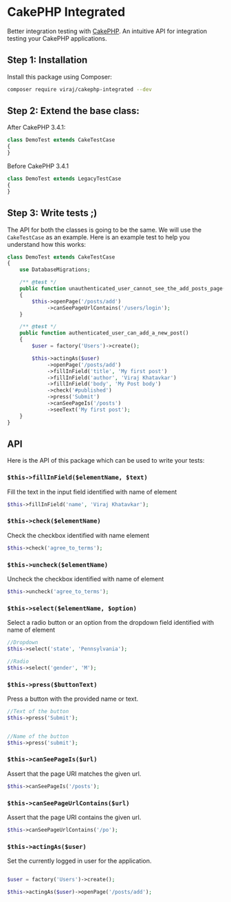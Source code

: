 # CakePHP Integrated
Better integration testing with [CakePHP](https://cakephp.org). An intuitive API for integration testing your CakePHP applications.

## Step 1: Installation
Install this package using Composer:

```bash
composer require viraj/cakephp-integrated --dev
```

## Step 2: Extend the base class:

After CakePHP 3.4.1:

```php
class DemoTest extends CakeTestCase
{
}
```

Before CakePHP 3.4.1

```php
class DemoTest extends LegacyTestCase
{
}
```

## Step 3: Write tests ;)

The API for both the classes is going to be the same. We will use the `CakeTestCase` as an example. Here is an example test to help you understand how this works:

```php
class DemoTest extends CakeTestCase
{
    use DatabaseMigrations;

    /** @test */
    public function unauthenticated_user_cannot_see_the_add_posts_page()
    {
        $this->openPage('/posts/add')
             ->canSeePageUrlContains('/users/login');
    }

    /** @test */
    public function authenticated_user_can_add_a_new_post()
    {
        $user = factory('Users')->create();

        $this->actingAs($user)
             ->openPage('/posts/add')
             ->fillInField('title', 'My first post')
             ->fillInField('author', 'Viraj Khatavkar')
             ->fillInField('body', 'My Post body')
             ->check('#published')
             ->press('Submit')
             ->canSeePageIs('/posts')
             ->seeText('My first post');
    }
}
``` 

## API
Here is the API of this package which can be used to write your tests:

### `$this->fillInField($elementName, $text)`

Fill the text in the input field identified with name of element

```php
$this->fillInField('name', 'Viraj Khatavkar');
```

### `$this->check($elementName)`

Check the checkbox identified with name element

```php
$this->check('agree_to_terms');
```

### `$this->uncheck($elementName)`

Uncheck the checkbox identified with name of element

```php
$this->uncheck('agree_to_terms');
```

### `$this->select($elementName, $option)`

Select a radio button or an option from the dropdown field identified with name of element

```php
//Dropdown
$this->select('state', 'Pennsylvania');

//Radio
$this->select('gender', 'M');
```

### `$this->press($buttonText)`

Press a button with the provided name or text.

```php
//Text of the button
$this->press('Submit');


//Name of the button
$this->press('submit');
```

### `$this->canSeePageIs($url)`

Assert that the page URI matches the given url.

```php
$this->canSeePageIs('/posts');
```

### `$this->canSeePageUrlContains($url)`

Assert that the page URI contains the given url.

```php
$this->canSeePageUrlContains('/po');
```

### `$this->actingAs($user)`

Set the currently logged in user for the application.

```php

$user = factory('Users')->create();

$this->actingAs($user)->openPage('/posts/add');
```
